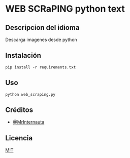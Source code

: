 # WEB SCRaPING python text

## Descripcion del idioma
Descarga imagenes desde python 

## Instalación
```
pip install -r requirements.txt
```
## Uso
```
python web_scraping.py
```

## Créditos
- [@MrInternauta](https://twitter.com/mrinternauta)

## Licencia
[MIT](https://opensource.org/licenses/MIT)
